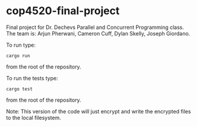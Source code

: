 # cop4520-final-project

Final project for Dr. Dechevs Parallel and Concurrent Programming class. The team is: Arjun Pherwani, Cameron Cuff, Dylan Skelly, Joseph Giordano.

To run type:
```
cargo run
```
from the root of the repository.

To run the tests type:
```
cargo test
```
from the root of the repository.

Note: This version of the code will just encrypt and write the encrypted files to the local filesystem.